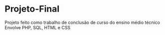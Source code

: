 # Projeto-Final
Projeto feito como trabalho de conclusão de curso do ensino médio técnico
Envolve PHP, SQL, HTML e CSS
